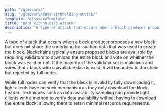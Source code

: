 ```yaml
---
path: "/glossary/"
slug: "/glossary/data-withholding-attack/"
template: "glossaryTemplate"
title: "Data withholding attack"
description: "A type of attack that occurs when a block producer proposes a new block but does not share the underlying transaction data that was used to create the block."
---
```


A type of attack that occurs when a block producer proposes a new block but does not share the underlying transaction data that was used to create the block. Blockchains typically ensure proposed blocks are available by requiring validators to download the entire block and vote on whether the block was valid or not. If the majority of the validator set is malicious and votes that a block with unavailable data is valid, it will be added to the chain but rejected by full nodes.

While full nodes can verify that the block is invalid by fully downloading it, light clients have no such mechanism as they only download the block header. Techniques such as data availability sampling can provide light clients with a method to verify data availability without having to download the entire block, allowing them to retain minimal resource requirements.